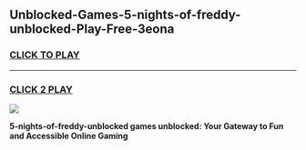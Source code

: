 
## Unblocked-Games-5-nights-of-freddy-unblocked-Play-Free-3eona
<h3>
<a href="https://premium76.site?title=5-nights-of-freddy-unblocked&ref=18A1">CLICK TO PLAY</a></h3>
<hr>

<h3>
<a href="https://premium76.site?title=5-nights-of-freddy-unblocked&ref=18A1">CLICK 2 PLAY</a>
  
</h3>

<a href="https://premium76.site?title=5-nights-of-freddy-unblocked&ref=18A1"><img src="https://clearcache.store/games.png"></a>


**5-nights-of-freddy-unblocked games unblocked: Your Gateway to Fun and Accessible Online Gaming**

